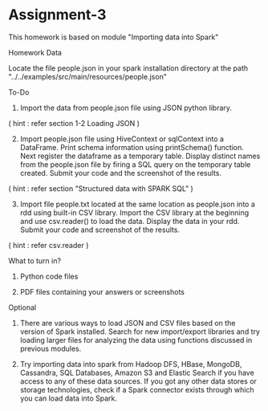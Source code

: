# Assignment-3

This homework is based on module "Importing data into Spark"

Homework Data

Locate the file people.json in your spark installation directory at the path "../../examples/src/main/resources/people.json"

To-Do

1. Import the data from people.json file using JSON python library. 

( hint : refer section 1-2 Loading JSON )

2. Import people.json file using HiveContext or sqlContext into a DataFrame. Print schema information using printSchema() function. Next register the dataframe as a temporary table. Display distinct names from the people.json file by firing a SQL query on the temporary table created. Submit your code and the screenshot of the results.

( hint : refer section "Structured data with SPARK SQL" )

3. Import file people.txt located at the same location as people.json into a rdd using built-in CSV library. Import the CSV library at the beginning and use csv.reader() to load the data. Display the data in your rdd. Submit your code and screenshot of the results.

( hint : refer csv.reader )

 

What to turn in?

1. Python code files

2. PDF files containing your answers or screenshots

Optional

1. There are various ways to load JSON and CSV files based on the version of Spark installed. Search for new import/export libraries and try loading larger files for analyzing the data using functions discussed in previous modules.

2. Try importing data into spark from Hadoop DFS, HBase, MongoDB, Cassandra, SQL Databases, Amazon S3 and Elastic Search if you have access to any of these data sources. If you got any other data stores or storage technologies, check if a Spark connector exists through which you can load data into Spark.